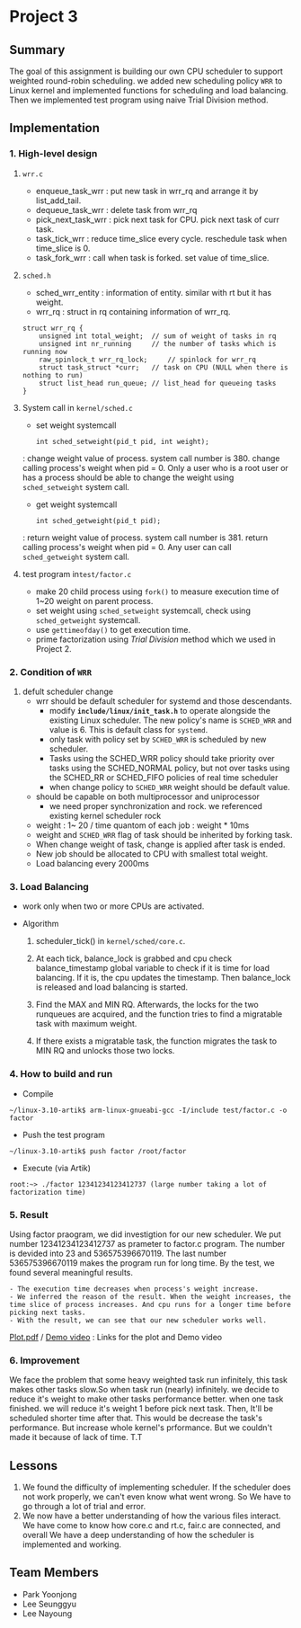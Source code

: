

Project 3
===================

## Summary 

The goal of this assignment is building our own CPU scheduler to support weighted round-robin scheduling. we added new scheduling policy `WRR` to Linux kernel and implemented functions for scheduling and load balancing. Then we implemented test program using naive Trial Division method. 


## Implementation


### 1. High-level design 

1. `wrr.c`

	- enqueue_task_wrr : put new task in wrr_rq and arrange it by list_add_tail.
	- dequeue_task_wrr : delete task from wrr_rq
	- pick_next_task_wrr : pick next task for CPU. pick next task of curr task.
	- task_tick_wrr : reduce time_slice every cycle. reschedule task when time_slice is 0.
	- task_fork_wrr : call when task is forked. set value of time_slice.

2. `sched.h`

	- sched_wrr_entity : information of entity. similar with rt but it has weight.
	- wrr_rq : struct in rq containing information of wrr_rq.
	
	```
	struct wrr_rq {
		unsigned int total_weight; 	// sum of weight of tasks in rq
		unsigned int nr_running 	// the number of tasks which is running now
		raw_spinlock_t wrr_rq_lock; 	// spinlock for wrr_rq
		struct task_struct *curr;	// task on CPU (NULL when there is nothing to run)
		struct list_head run_queue;	// list_head for queueing tasks
	}
	```

3.  System call in `kernel/sched.c`
	
	
	- set weight systemcall
		
		```
		int sched_setweight(pid_t pid, int weight);
		```
		
	: change weight value of process. system call number is 380. change calling process's weight when pid = 0. Only a user who is a root user or has a process should be able to change the weight using `sched_setweight` system call.
	
	- get weight systemcall
		
		```
		int sched_getweight(pid_t pid);
		```
		
	: return weight value of process. system call number is 381. return calling process's weight when pid = 0. Any user can call `sched_getweight` system call.
	
	
4. test program in`test/factor.c`
		
	- make 20 child process using `fork()` to measure execution time of 1~20 weight on parent process.
	- set weight using `sched_setweight` systemcall, check using `sched_getweight` systemcall.
	- use `gettimeofday()` to get execution time.
	- prime factorization using _Trial Division_ method which we used in Project 2.



### 2. Condition of `WRR`

1. defult scheduler change
	- wrr should be default scheduler for systemd and those descendants. 
		- modify **`include/linux/init_task.h`** to operate alongside the existing Linux scheduler. The new policy's name is `SCHED_WRR` and value is 6. This is default class for `systemd`.   
		- only task with policy set by `SCHED_WRR` is scheduled by new scheduler.
		- Tasks using the SCHED_WRR policy should take priority over tasks using the SCHED_NORMAL policy, but not over tasks using the SCHED_RR or SCHED_FIFO policies of real time scheduler
		- when change policy to `SCHED_WRR`  weight should be default value.
	- should be capable on both multiprocessor and uniprocessor
		- we need proper synchronization and rock.  we referenced existing kernel scheduler rock
	- weight : 1~ 20 / time quantom of each job : weight * 10ms
	- weight and `SCHED_WRR` flag of task should be inherited by forking task.
	- When change weight of task, change is applied after task is ended.
	- New job should be allocated to CPU with smallest total weight.
	- Load balancing every 2000ms  


### 3. Load Balancing 

- work only when two or more CPUs are activated.

- Algorithm

	1. scheduler_tick() in `kernel/sched/core.c`.

	2. At each tick, balance_lock is grabbed and cpu check balance_timestamp global variable to check if it is time for load balancing. If it is, the cpu updates the timestamp. Then balance_lock is released and load balancing is started.

	3. Find the MAX and MIN RQ. Afterwards, the locks for the two runqueues are acquired, and the function tries to find a migratable task with maximum weight.

	4. If there exists a migratable task, the function migrates the task to MIN RQ and unlocks those two locks.


### 4. How to build and run

- Compile

```
~/linux-3.10-artik$ arm-linux-gnueabi-gcc -I/include test/factor.c -o factor
```

- Push the test program

```
~/linux-3.10-artik$ push factor /root/factor
```

- Execute (via Artik)

```
root:~> ./factor 12341234123412737 (large number taking a lot of factorization time)
```

### 5. Result

Using factor praogram, we did investigtion for our new scheduler. We put number 12341234123412737 as prameter to factor.c program. The number is devided into 23 and 536575396670119. The last number 536575396670119 makes the program run for long time. By the test, we found several meaningful results.

	- The execution time decreases when process's weight increase.
	- We inferred the reason of the result. When the weight increases, the time slice of process increases. And cpu runs for a longer time before picking next tasks.
	- With the result, we can see that our new scheduler works well.
	
[Plot.pdf](os-team15/plot.pdf) / [Demo video](https://youtu.be/YVow6PL794Q) : Links for the plot and Demo video

### 6. Improvement

We face the problem that some heavy weighted task run infinitely, this task makes other tasks slow.So when task run (nearly) infinitely. we decide to reduce it's weight to make other tasks performance better. when one task finished. we will reduce it's weight 1 before pick next task. Then, It'll be scheduled shorter time after that. This would be decrease the task's performance. But increase whole kernel's prformance. But we couldn't made it because of lack of time. T.T

## Lessons

1. We found the difficulty of implementing scheduler. If the scheduler does not work properly, we can't even know what went wrong. So We have to go through a lot of trial and error.
2. We now have a better understanding of how the various files interact. We have come to know how core.c and rt.c, fair.c are connected, and overall We have a deep understanding of how the scheduler is implemented and working.


## Team Members

* Park Yoonjong
* Lee Seunggyu
* Lee Nayoung
